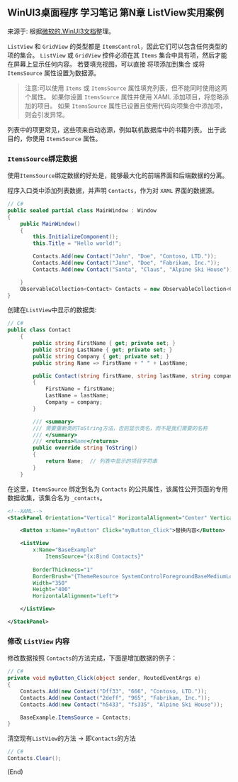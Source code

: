 ## WinUI3桌面程序 学习笔记 第N章  ListView实用案例

来源于: 根据[微软的.WinUI3文档](https://learn.microsoft.com/zh-cn/windows/apps/design/controls/listview-and-gridview)整理。


`ListView` 和 `GridView` 的类型都是 `ItemsControl`，因此它们可以包含任何类型的项的集合。 `ListView` 或 `GridView` 控件必须在其 `Items` 集合中具有项，然后才能在屏幕上显示任何内容。 若要填充视图，可以直接 将项添加到集合 或将 `ItemsSource` 属性设置为数据源。
 

> 注意:可以使用 `Items` 或 `ItemsSource` 属性填充列表，但不能同时使用这两个属性。 如果你设置 `ItemsSource` 属性并使用 XAML 添加项目，将忽略添加的项目。 如果 `ItemsSource` 属性已设置且使用代码向项集合中添加项，则会引发异常。

列表中的项更常见，这些项来自动态源，例如联机数据库中的书籍列表。 出于此目的，你使用 `ItemsSource` 属性。

### `ItemsSource`绑定数据

使用`ItemsSource`绑定数据的好处是，能够最大化的前端界面和后端数据的分离。


程序入口类中添加列表数据，并声明 `Contacts`，作为对 `XAML` 界面的数据源。
```c#
// C#
public sealed partial class MainWindow : Window
{
    public MainWindow()
    {
        this.InitializeComponent();
        this.Title = "Hello world!";

        Contacts.Add(new Contact("John", "Doe", "Contoso, LTD."));
        Contacts.Add(new Contact("Jane", "Doe", "Fabrikam, Inc."));
        Contacts.Add(new Contact("Santa", "Claus", "Alpine Ski House"));

    }
    ObservableCollection<Contact> Contacts = new ObservableCollection<Contact>();
}
```

创建在`ListView`中显示的数据类:
```c#
// C#
public class Contact
    {
        public string FirstName { get; private set; }
        public string LastName { get; private set; }
        public string Company { get; private set; }
        public string Name => FirstName + " " + LastName;

        public Contact(string firstName, string lastName, string company)
        {
            FirstName = firstName;
            LastName = lastName;
            Company = company;
        }

        /// <summary>
        /// 需要重新类的ToString方法，否则显示类名，而不是我们需要的名称
        /// </summary>
        /// <returns>Name</returns>
        public override string ToString()
        {
            return Name;  // 列表中显示的项目字符串
        }
    }
```

在这里，`ItemsSource` 绑定到名为 `Contacts` 的公共属性，该属性公开页面的专用数据收集，该集合名为 `_contacts`。
```XML
<!--XAML-->
<StackPanel Orientation="Vertical" HorizontalAlignment="Center" VerticalAlignment="Center">

    <Button x:Name="myButton" Click="myButton_Click">替换内容</Button>

    <ListView
        x:Name="BaseExample"
            ItemsSource="{x:Bind Contacts}"
        
        BorderThickness="1"
        BorderBrush="{ThemeResource SystemControlForegroundBaseMediumLowBrush}"
        Width="350"
        Height="400"
        HorizontalAlignment="Left">

    </ListView>

</StackPanel>
```

### 修改 `ListView` 内容

修改数据按照 `Contacts`的方法完成，下面是增加数据的例子：
```c#
// C#
private void myButton_Click(object sender, RoutedEventArgs e)
{
    Contacts.Add(new Contact("Dff33", "666", "Contoso, LTD."));
    Contacts.Add(new Contact("2deff", "965", "Fabrikam, Inc."));
    Contacts.Add(new Contact("h5433", "fs335", "Alpine Ski House"));

    BaseExample.ItemsSource = Contacts;
}

```

清空现有`ListView`的方法 ->  即`Contacts`的方法
```c#
// C#
Contacts.Clear();
```


(End)